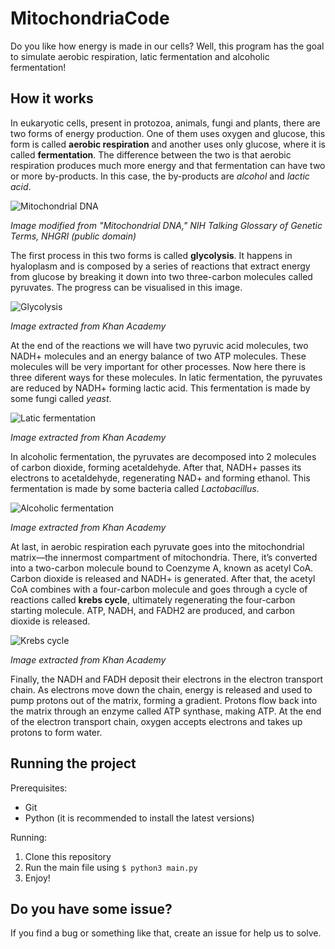 # MitochondriaCode
Do you like how energy is made in our cells? Well, this program has the goal to simulate 
aerobic respiration, latic fermentation and alcoholic fermentation!

## How it works

In eukaryotic cells, present in protozoa, animals, fungi and plants, there are two forms of energy production. One of them uses oxygen and glucose, this form is
called **aerobic respiration** and another uses only glucose, where it is called **fermentation**. The difference between the two is that aerobic respiration produces much more energy and that fermentation can have two or more by-products. In this case, the by-products are *alcohol* and *lactic acid*.

![Mitochondrial DNA](https://github.com/AndrePinheiroPT/MitochondriaCode/blob/main/img/img1.png)

*Image modified from "Mitochondrial DNA," NIH Talking Glossary of Genetic Terms, NHGRI (public domain)*

The first process in this two forms is called **glycolysis**. It happens in hyaloplasm and is composed by a series of reactions that 
extract energy from glucose by breaking it down into two three-carbon molecules called pyruvates. The progress can be visualised in this image.

![Glycolysis](https://github.com/AndrePinheiroPT/MitochondriaCode/blob/main/img/img2.png)

*Image extracted from Khan Academy*

At the end of the reactions we will have two pyruvic acid molecules, two NADH+ molecules and an energy balance of two ATP molecules.
These molecules will be very important for other processes. Now here there is three diferent ways for these molecules. In latic fermentation,
the pyruvates are reduced by NADH+ forming lactic acid. This fermentation is made by some fungi called *yeast*.

![Latic fermentation](https://github.com/AndrePinheiroPT/MitochondriaCode/blob/main/img/img3.png)

*Image extracted from Khan Academy*

In alcoholic fermentation, the pyruvates are decomposed into 2 molecules of carbon dioxide, forming acetaldehyde. After that, 
NADH+ passes its electrons to acetaldehyde, regenerating NAD+ and forming ethanol. This fermentation is made by some bacteria called *Lactobacillus*.

![Alcoholic fermentation](https://github.com/AndrePinheiroPT/MitochondriaCode/blob/main/img/img4.png)

*Image extracted from Khan Academy*

At last, in aerobic respiration each pyruvate goes into the mitochondrial matrix—the innermost compartment of mitochondria. There, it’s converted into a two-carbon molecule bound to Coenzyme A, known as acetyl CoA. Carbon dioxide is released and  NADH+ is generated. After that, the acetyl CoA combines with a four-carbon molecule and goes through a cycle of reactions called **krebs cycle**, ultimately regenerating the four-carbon starting molecule. ATP, NADH, and FADH2 are produced, and carbon dioxide is released.

![Krebs cycle](https://github.com/AndrePinheiroPT/MitochondriaCode/blob/main/img/img5.png)

*Image extracted from Khan Academy*

Finally, the NADH and FADH deposit their electrons in the electron transport chain. As electrons move down the chain, energy is released and used to pump protons out of the matrix, forming a gradient. Protons flow back into the matrix through an enzyme called ATP synthase, making ATP. At the end of the electron transport chain, oxygen accepts electrons and takes up protons to form water.

## Running the project

Prerequisites:
 - Git
 - Python (it is recommended to install the latest versions)

Running:
1. Clone this repository
2. Run the main file using `$ python3 main.py`
3. Enjoy!

## Do you have some issue?
If you find a bug or something like that, create an issue for help us to solve.
